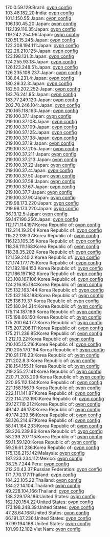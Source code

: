 170.0.59.129:Brazil: [ovpn config](vpn/170_0_59_129.ovpn)  
103.48.182.20:India: [ovpn config](vpn/103_48_182_20.ovpn)  
101.1.150.55:Japan: [ovpn config](vpn/101_1_150_55.ovpn)  
106.130.45.20:Japan: [ovpn config](vpn/106_130_45_20.ovpn)  
112.139.116.35:Japan: [ovpn config](vpn/112_139_116_35.ovpn)  
119.242.254.96:Japan: [ovpn config](vpn/119_242_254_96.ovpn)  
120.51.15.245:Japan: [ovpn config](vpn/120_51_15_245.ovpn)  
122.208.194.111:Japan: [ovpn config](vpn/122_208_194_111.ovpn)  
122.26.210.125:Japan: [ovpn config](vpn/122_26_210_125.ovpn)  
123.198.131.3:Japan: [ovpn config](vpn/123_198_131_3.ovpn)  
124.255.93.18:Japan: [ovpn config](vpn/124_255_93_18.ovpn)  
126.123.248.51:Japan: [ovpn config](vpn/126_123_248_51.ovpn)  
126.235.108.237:Japan: [ovpn config](vpn/126_235_108_237.ovpn)  
138.64.231.4:Japan: [ovpn config](vpn/138_64_231_4.ovpn)  
180.29.32.3:Japan: [ovpn config](vpn/180_29_32_3.ovpn)  
182.50.202.252:Japan: [ovpn config](vpn/182_50_202_252.ovpn)  
183.76.241.85:Japan: [ovpn config](vpn/183_76_241_85.ovpn)  
183.77.249.120:Japan: [ovpn config](vpn/183_77_249_120.ovpn)  
202.70.246.104:Japan: [ovpn config](vpn/202_70_246_104.ovpn)  
210.165.118.163:Japan: [ovpn config](vpn/210_165_118_163.ovpn)  
219.100.37.1:Japan: [ovpn config](vpn/219_100_37_1.ovpn)  
219.100.37.108:Japan: [ovpn config](vpn/219_100_37_108.ovpn)  
219.100.37.109:Japan: [ovpn config](vpn/219_100_37_109.ovpn)  
219.100.37.125:Japan: [ovpn config](vpn/219_100_37_125.ovpn)  
219.100.37.138:Japan: [ovpn config](vpn/219_100_37_138.ovpn)  
219.100.37.19:Japan: [ovpn config](vpn/219_100_37_19.ovpn)  
219.100.37.205:Japan: [ovpn config](vpn/219_100_37_205.ovpn)  
219.100.37.211:Japan: [ovpn config](vpn/219_100_37_211.ovpn)  
219.100.37.213:Japan: [ovpn config](vpn/219_100_37_213.ovpn)  
219.100.37.22:Japan: [ovpn config](vpn/219_100_37_22.ovpn)  
219.100.37.4:Japan: [ovpn config](vpn/219_100_37_4.ovpn)  
219.100.37.50:Japan: [ovpn config](vpn/219_100_37_50.ovpn)  
219.100.37.58:Japan: [ovpn config](vpn/219_100_37_58.ovpn)  
219.100.37.67:Japan: [ovpn config](vpn/219_100_37_67.ovpn)  
219.100.37.7:Japan: [ovpn config](vpn/219_100_37_7.ovpn)  
219.100.37.90:Japan: [ovpn config](vpn/219_100_37_90.ovpn)  
219.98.173.220:Japan: [ovpn config](vpn/219_98_173_220.ovpn)  
219.98.173.220:Japan: [ovpn config](vpn/219_98_173_220.ovpn)  
36.13.12.5:Japan: [ovpn config](vpn/36_13_12_5.ovpn)  
59.147.190.250:Japan: [ovpn config](vpn/59_147_190_250.ovpn)  
112.171.114.197:Korea Republic of: [ovpn config](vpn/112_171_114_197.ovpn)  
112.214.19.204:Korea Republic of: [ovpn config](vpn/112_214_19_204.ovpn)  
115.22.139.37:Korea Republic of: [ovpn config](vpn/115_22_139_37.ovpn)  
116.123.105.35:Korea Republic of: [ovpn config](vpn/116_123_105_35.ovpn)  
118.36.111.168:Korea Republic of: [ovpn config](vpn/118_36_111_168.ovpn)  
118.38.35.202:Korea Republic of: [ovpn config](vpn/118_38_35_202.ovpn)  
121.159.240.2:Korea Republic of: [ovpn config](vpn/121_159_240_2.ovpn)  
121.174.177.175:Korea Republic of: [ovpn config](vpn/121_174_177_175.ovpn)  
121.182.194.153:Korea Republic of: [ovpn config](vpn/121_182_194_153.ovpn)  
121.186.197.162:Korea Republic of: [ovpn config](vpn/121_186_197_162.ovpn)  
123.108.167.106:Korea Republic of: [ovpn config](vpn/123_108_167_106.ovpn)  
124.216.95.184:Korea Republic of: [ovpn config](vpn/124_216_95_184.ovpn)  
125.132.163.144:Korea Republic of: [ovpn config](vpn/125_132_163_144.ovpn)  
125.132.163.188:Korea Republic of: [ovpn config](vpn/125_132_163_188.ovpn)  
125.136.19.37:Korea Republic of: [ovpn config](vpn/125_136_19_37.ovpn)  
125.180.94.214:Korea Republic of: [ovpn config](vpn/125_180_94_214.ovpn)  
175.114.187.189:Korea Republic of: [ovpn config](vpn/175_114_187_189.ovpn)  
175.198.66.150:Korea Republic of: [ovpn config](vpn/175_198_66_150.ovpn)  
175.200.64.177:Korea Republic of: [ovpn config](vpn/175_200_64_177.ovpn)  
175.207.206.111:Korea Republic of: [ovpn config](vpn/175_207_206_111.ovpn)  
175.211.236.85:Korea Republic of: [ovpn config](vpn/175_211_236_85.ovpn)  
1.212.13.22:Korea Republic of: [ovpn config](vpn/1_212_13_22.ovpn)  
210.105.15.216:Korea Republic of: [ovpn config](vpn/210_105_15_216.ovpn)  
210.205.170.194:Korea Republic of: [ovpn config](vpn/210_205_170_194.ovpn)  
210.91.176.23:Korea Republic of: [ovpn config](vpn/210_91_176_23.ovpn)  
211.202.8.3:Korea Republic of: [ovpn config](vpn/211_202_8_3.ovpn)  
218.154.155.11:Korea Republic of: [ovpn config](vpn/218_154_155_11.ovpn)  
219.255.27.141:Korea Republic of: [ovpn config](vpn/219_255_27_141.ovpn)  
220.71.203.209:Korea Republic of: [ovpn config](vpn/220_71_203_209.ovpn)  
220.95.112.134:Korea Republic of: [ovpn config](vpn/220_95_112_134.ovpn)  
221.158.156.19:Korea Republic of: [ovpn config](vpn/221_158_156_19.ovpn)  
222.111.141.87:Korea Republic of: [ovpn config](vpn/222_111_141_87.ovpn)  
222.114.213.190:Korea Republic of: [ovpn config](vpn/222_114_213_190.ovpn)  
39.127.119.212:Korea Republic of: [ovpn config](vpn/39_127_119_212.ovpn)  
49.142.46.178:Korea Republic of: [ovpn config](vpn/49_142_46_178.ovpn)  
49.174.239.56:Korea Republic of: [ovpn config](vpn/49_174_239_56.ovpn)  
58.126.214.67:Korea Republic of: [ovpn config](vpn/58_126_214_67.ovpn)  
58.141.164.233:Korea Republic of: [ovpn config](vpn/58_141_164_233.ovpn)  
58.226.239.86:Korea Republic of: [ovpn config](vpn/58_226_239_86.ovpn)  
58.239.207.115:Korea Republic of: [ovpn config](vpn/58_239_207_115.ovpn)  
59.11.59.120:Korea Republic of: [ovpn config](vpn/59_11_59_120.ovpn)  
59.26.61.236:Korea Republic of: [ovpn config](vpn/59_26_61_236.ovpn)  
175.136.215.142:Malaysia: [ovpn config](vpn/175_136_215_142.ovpn)  
187.233.234.112:Mexico: [ovpn config](vpn/187_233_234_112.ovpn)  
38.25.7.244:Peru: [ovpn config](vpn/38_25_7_244.ovpn)  
212.20.43.37:Russian Federation: [ovpn config](vpn/212_20_43_37.ovpn)  
171.7.70.177:Thailand: [ovpn config](vpn/171_7_70_177.ovpn)  
184.22.105.22:Thailand: [ovpn config](vpn/184_22_105_22.ovpn)  
184.22.14.104:Thailand: [ovpn config](vpn/184_22_14_104.ovpn)  
49.228.104.166:Thailand: [ovpn config](vpn/49_228_104_166.ovpn)  
138.229.178.186:United States: [ovpn config](vpn/138_229_178_186.ovpn)  
162.120.154.22:United States: [ovpn config](vpn/162_120_154_22.ovpn)  
173.198.248.39:United States: [ovpn config](vpn/173_198_248_39.ovpn)  
47.28.64.168:United States: [ovpn config](vpn/47_28_64_168.ovpn)  
66.191.37.236:United States: [ovpn config](vpn/66_191_37_236.ovpn)  
97.99.194.168:United States: [ovpn config](vpn/97_99_194_168.ovpn)  
101.99.12.102:Viet Nam: [ovpn config](vpn/101_99_12_102.ovpn)  
